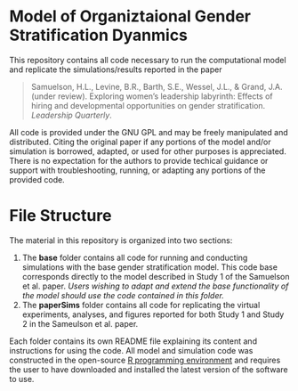 # Model of Organiztaional Gender Stratification Dyanmics
This repository contains all code necessary to run the computational model and replicate the simulations/results reported in the paper 
> Samuelson, H.L., Levine, B.R., Barth, S.E., Wessel, J.L., & Grand, J.A. (under review). Exploring women’s leadership labyrinth: Effects of hiring and developmental opportunities on gender stratification. *Leadership Quarterly*.

All code is provided under the GNU GPL and may be freely manipulated and distributed. Citing the original paper if any portions of the model and/or simulation is borrowed, adapted, or used for other purposes is appreciated. There is no expectation for the authors to provide techical guidance or support with troubleshooting, running, or adapting any portions of the provided code.

# File Structure
The material in this repository is organized into two sections:
1. The **base** folder contains all code for running and conducting simulations with the base gender stratification model. This code base  corresponds directly to the model described in Study 1 of the Samuelson et al. paper. *Users wishing to adapt and extend the base functionality of the model should use the code contained in this folder.*
2. The **paperSims** folder contains all code for replicating the virtual experiments, analyses, and figures reported for both Study 1 and Study 2 in the Sameulson et al. paper.

Each folder contains its own README file explaining its content and instructions for using the code. All model and simulation code was constructed in the open-source [R programming environment](https://cran.r-project.org/) and requires the user to have downloaded and installed the latest version of the software to use.

